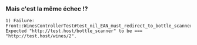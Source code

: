 ### Mais c'est la même échec !?

```
1) Failure:
Front::WinesControllerTest#test_nil_EAN_must_redirect_to_bottle_scanner 
Expected "http://test.host/bottle_scanner" to be === "http://test.host/wines/2".
```